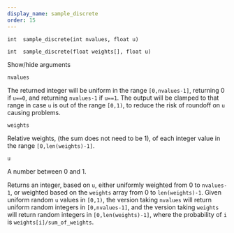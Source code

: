```yaml
---
display_name: sample_discrete
order: 15
---
```

`int  sample_discrete(int nvalues, float u)`

`int  sample_discrete(float weights[], float u)`

Show/hide arguments

`nvalues`

The returned integer will be uniform in the range `[0,nvalues-1]`,
returning 0 if `u==0`, and returning `nvalues-1` if `u==1`. The
output will be clamped to that range in case `u` is out of the range
`[0,1)`, to reduce the risk of roundoff on `u` causing problems.

`weights`

Relative weights, (the sum does not need to be 1), of each integer
value in the range `[0,len(weights)-1]`.

`u`

A number between 0 and 1.

Returns an integer, based on `u`, either uniformly weighted from 0 to
`nvalues-1`, or weighted based on the `weights` array from 0 to
`len(weights)-1`.
Given uniform random `u` values in `[0,1)`, the version taking `nvalues`
will return uniform random integers in `[0,nvalues-1]`, and the version
taking `weights` will return random integers in `[0,len(weights)-1]`, where
the probability of `i` is `weights[i]/sum_of_weights`.
